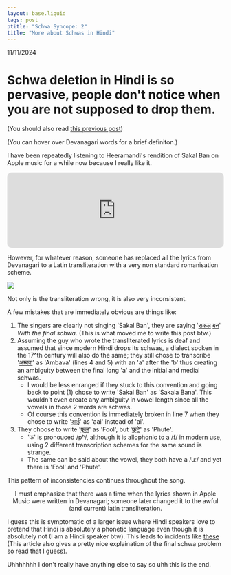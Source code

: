 ```yaml
---
layout: base.liquid
tags: post
ptitle: "Schwa Syncope: 2"
title: "More about Schwas in Hindi" 
---
```


11/11/2024

# Schwa deletion in Hindi is so pervasive, people don't notice when you are not supposed to drop them. 

(You should also read [this previous post](/syncope))

(You can hover over Devanagari words for a brief definiton.)


I have been repeatedly listening to Heeramandi's rendition of Sakal Ban on Apple music for a while now because I really like it.

<iframe allow="autoplay *; encrypted-media *; fullscreen *; clipboard-write" frameborder="0" height="175" style="width:100%;max-width:660px;overflow:hidden;border-radius:10px;" sandbox="allow-forms allow-popups allow-same-origin allow-scripts allow-storage-access-by-user-activation allow-top-navigation-by-user-activation" src="https://embed.music.apple.com/in/album/sakal-ban-from-heeramandi/1734791267?i=1734791268"></iframe>

However, for whatever reason, someone has replaced all the lyrics from Devanagari to a Latin transliteration with a very non standard romanisation scheme.

![](../_assets/syncope2/lyrics.png)

Not only is the transliteration wrong, it is also very inconsistent. 

A few mistakes that are immediately obvious are things like:
1. The singers are clearly not singing 'Sakal Ban', they are saying '[सकल](https://en.wiktionary.org/wiki/%E0%A4%B8%E0%A4%95%E0%A4%B2 "Whole/All") [बन](https://en.wiktionary.org/wiki/%E0%A4%AC%E0%A4%A8 "Forest")'
   *With the final schwa*. (This is what moved me to write this post btw.)
2. Assuming the guy who wrote the transliterated lyrics is deaf and assumed that
   since modern Hindi drops its schwas, a dialect spoken in the 17^th century
   will also do the same; they still chose to transcribe '[अम्बवा](https://en.wiktionary.org/wiki/%E0%A4%86%E0%A4%AE "Mango, Dialectal variation")' as 'Ambava' (lines 4 and 5)
   with an 'a' after the 'b' thus creating an ambiguity between the final long
   'a' and the initial and medial schwas.
   - I would be less enranged if they stuck to this convention and going back to
     point (1) chose to write 'Sakal Ban' as 'Sakala Bana'. This wouldn't even
     create any ambiguity in vowel length since all the vowels in those 2 words
     are schwas.
   - Of course this convention is immediately broken in line 7 when they chose to write '[आई](https://en.wiktionary.org/wiki/%E0%A4%86%E0%A4%88#Hindi "Come (f)")' as 'aai' instead of 'ai'.
3. They choose to write
   '[फूल](https://en.wiktionary.org/wiki/%E0%A4%AB%E0%A5%82%E0%A4%B2#Hindi
   "Flower")' as 'Fool', but
   '[फूटे](https://en.wiktionary.org/wiki/%E0%A4%AB%E0%A5%82%E0%A4%9F%E0%A4%A8%E0%A4%BE
   "Burst (masculine, plural, perfect participle)")' as 'Phute'.
   - 'फ' is pronouced /pʰ/, although it is allophonic to a /f/ in modern use, using 2 different transcription schemes for the same sound is strange.
   - The same can be said about the vowel, they both have a /uː/ and yet there is 'Fool' and 'Phute'.
  
This pattern of inconsistencies continues throughout the song.

<center>I must emphasize that there was a time when the lyrics shown in Apple
Music were written in Devanagari; someone later changed it to the awful (and
current) latin transliteration.</center>

I guess this is symptomatic of a larger issue where Hindi speakers love to
pretend that Hindi is absolutely a phonetic language even though it is
absolutely not (I am a Hindi speaker btw). This leads to incidents like
[these](https://scroll.in/article/1046040/kannad-keral-karnatak-why-do-hindi-speakers-mispronounce-south-indian-names
"scroll.in") (This article also gives a pretty nice explaination of the final schwa problem so read that I guess).

Uhhhhhhh I don't really have anything else to say so uhh this is the end.
